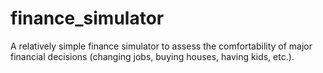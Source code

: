 # finance_simulator
A relatively simple finance simulator to assess the comfortability of major financial decisions (changing jobs, buying houses, having kids, etc.). 
